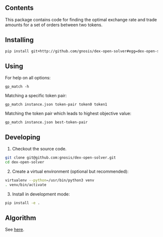 ## Contents

This package contains code for finding the optimal exchange rate and trade amounts
for a set of orders between two tokens.

## Installing

```bash
pip install git+http://github.com/gnosis/dex-open-solver#egg=dex-open-solver_gnosis
```

## Using

For help on all options:
```
gp_match -h
```

Matching a specific token pair:
```
gp_match instance.json token-pair token0 token1
```

Matching the token pair which leads to highest objective value:
```
gp_match instance.json best-token-pair
```

## Developing

1. Checkout the source code.

```bash
git clone git@github.com:gnosis/dex-open-solver.git
cd dex-open-solver
```

2. Create a virtual environment (optional but recommended):

```bash
virtualenv --python=/usr/bin/python3 venv
. venv/bin/activate
```

3. Install in development mode:
```bash
pip install -e .
```

## Algorithm

See [here](doc/token_pair/token_pair.pdf).
